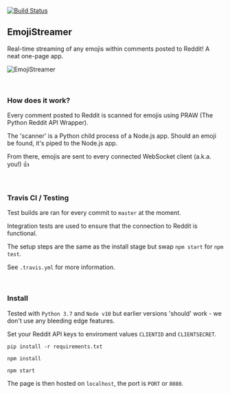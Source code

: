 [![Build Status](https://travis-ci.org/healeycodes/EmojiStreamer.svg?branch=master)](https://travis-ci.org/healeycodes/EmojiStreamer)

## EmojiStreamer

Real-time streaming of any emojis within comments posted to Reddit! A neat one-page app.


![EmojiStreamer](https://github.com/healeycodes/EmojiStreamer/blob/master/preview.gif)

<br>

### How does it work?

Every comment posted to Reddit is scanned for emojis using PRAW (The Python Reddit API Wrapper). 

The 'scanner' is a Python child process of a Node.js app. Should an emoji be found, it's piped to the Node.js app. 

From there, emojis are sent to every connected WebSocket client (a.k.a. you!) 👍

<br>

### Travis CI / Testing

Test builds are ran for every commit to `master` at the moment.

Integration tests are used to ensure that the connection to Reddit is functional.

The setup steps are the same as the install stage but swap `npm start` for `npm test`.

See `.travis.yml` for more information.

<br>

### Install

Tested with `Python 3.7` and `Node v10` but earlier versions 'should' work - we don't use any bleeding edge features.

Set your Reddit API keys to enviroment values `CLIENTID` and `CLIENTSECRET`.

`pip install -r requirements.txt`

`npm install`

`npm start`

The page is then hosted on `localhost`, the port is `PORT` or `8080`.
